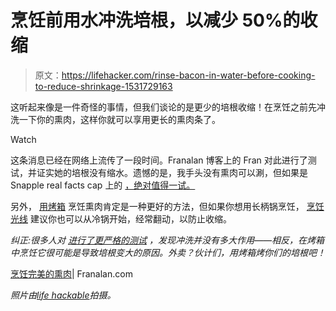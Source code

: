 # 烹饪前用水冲洗培根，以减少 50%的收缩

> 原文：<https://lifehacker.com/rinse-bacon-in-water-before-cooking-to-reduce-shrinkage-1531729163>

这听起来像是一件奇怪的事情，但我们谈论的是更少的培根收缩！在烹饪之前先冲洗一下你的熏肉，这样你就可以享用更长的熏肉条了。

Watch

这条消息已经在网络上流传了一段时间。Franalan 博客上的 Fran 对此进行了测试，并证实她的培根没有缩水。遗憾的是，我手头没有熏肉可以涮，但如果是 Snapple real facts cap 上的 [，绝对值得一试。](http://www.snapple.com/real-facts/cap-view/484?v=1)

另外， [用烤箱](https://lifehacker.com/ditch-the-skillet-fire-up-your-oven-to-cook-perfect-ba-5711834) 烹饪熏肉肯定是一种更好的方法，但如果你想用长柄锅烹饪， [烹饪光线](http://www.cookinglight.com/cooking-101/techniques/cooking-questions-tips-00400000064986/print-index.html) 建议你也可以从冷锅开始，经常翻动，以防止收缩。

*纠正:很多人对* [*进行了更严格的测试*](http://lifehacker.com/a-scientific-approach-to-minimizing-bacon-shrinkage-1557875979) *，发现冲洗并没有多大作用——相反，在烤箱中烹饪它很可能是导致培根变大的原因。外卖？伙计们，用烤箱烤你们的培根吧！*

[烹饪完美的熏肉](http://franalan.com/cooking-perfect-bacon)| Franalan.com

*照片由*[*life hackable*](http://lifehackable.com/)*拍摄。*